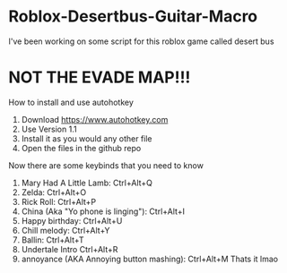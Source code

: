# Roblox-Desertbus-Guitar-Macro

I've been working on some script for this roblox game called desert bus 
# NOT THE EVADE MAP!!!

How to install and use autohotkey
1. Download https://www.autohotkey.com
2. Use Version 1.1
3. Install it as you would any other file
4. Open the files in the github repo


Now there are some keybinds that you need to know
1. Mary Had A Little Lamb: Ctrl+Alt+Q
2. Zelda: Ctrl+Alt+O
3. Rick Roll: Ctrl+Alt+P
4. China (Aka "Yo phone is linging"): Ctrl+Alt+I
5. Happy birthday: Ctrl+Alt+U
6. Chill melody: Ctrl+Alt+Y
7. Ballin: Ctrl+Alt+T
8. Undertale Intro Ctrl+Alt+R
9. annoyance (AKA Annoying button mashing): Ctrl+Alt+M
   Thats it lmao
